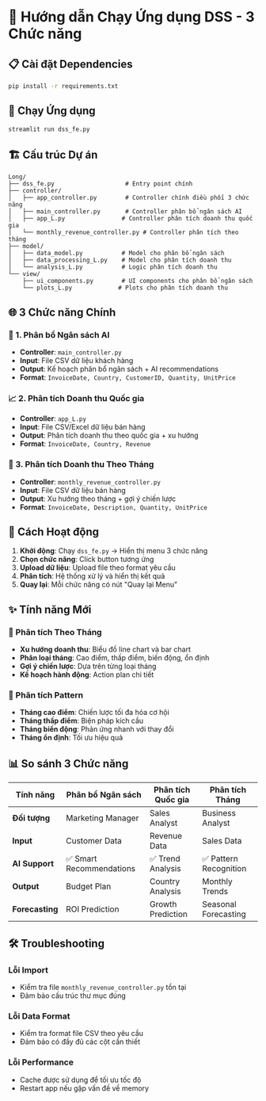 # 🚀 Hướng dẫn Chạy Ứng dụng DSS - 3 Chức năng

## 📋 Cài đặt Dependencies

```bash
pip install -r requirements.txt
```

## 🎯 Chạy Ứng dụng

```bash
streamlit run dss_fe.py
```

## 🏗️ Cấu trúc Dự án

```
Long/
├── dss_fe.py                    # Entry point chính
├── controller/
│   ├── app_controller.py        # Controller chính điều phối 3 chức năng
│   ├── main_controller.py       # Controller phân bổ ngân sách AI
│   ├── app_L.py                # Controller phân tích doanh thu quốc gia
│   └── monthly_revenue_controller.py # Controller phân tích theo tháng
├── model/
│   ├── data_model.py           # Model cho phân bổ ngân sách
│   ├── data_processing_L.py    # Model cho phân tích doanh thu
│   └── analysis_L.py           # Logic phân tích doanh thu
└── view/
    ├── ui_components.py        # UI components cho phân bổ ngân sách
    └── plots_L.py             # Plots cho phân tích doanh thu
```

## 🌐 3 Chức năng Chính

### 🤖 1. Phân bổ Ngân sách AI
- **Controller**: `main_controller.py`
- **Input**: File CSV dữ liệu khách hàng  
- **Output**: Kế hoạch phân bổ ngân sách + AI recommendations
- **Format**: `InvoiceDate, Country, CustomerID, Quantity, UnitPrice`

### 📈 2. Phân tích Doanh thu Quốc gia
- **Controller**: `app_L.py`
- **Input**: File CSV/Excel dữ liệu bán hàng
- **Output**: Phân tích doanh thu theo quốc gia + xu hướng
- **Format**: `InvoiceDate, Country, Revenue`

### 📅 3. Phân tích Doanh thu Theo Tháng  
- **Controller**: `monthly_revenue_controller.py`
- **Input**: File CSV dữ liệu bán hàng
- **Output**: Xu hướng theo tháng + gợi ý chiến lược
- **Format**: `InvoiceDate, Description, Quantity, UnitPrice`

## 🔄 Cách Hoạt động

1. **Khởi động**: Chạy `dss_fe.py` → Hiển thị menu 3 chức năng
2. **Chọn chức năng**: Click button tương ứng
3. **Upload dữ liệu**: Upload file theo format yêu cầu
4. **Phân tích**: Hệ thống xử lý và hiển thị kết quả
5. **Quay lại**: Mỗi chức năng có nút "Quay lại Menu"

## ✨ Tính năng Mới

### 📅 Phân tích Theo Tháng
- **Xu hướng doanh thu**: Biểu đồ line chart và bar chart
- **Phân loại tháng**: Cao điểm, thấp điểm, biến động, ổn định
- **Gợi ý chiến lược**: Dựa trên từng loại tháng
- **Kế hoạch hành động**: Action plan chi tiết

### 🎯 Phân tích Pattern
- **Tháng cao điểm**: Chiến lược tối đa hóa cơ hội
- **Tháng thấp điểm**: Biện pháp kích cầu
- **Tháng biến động**: Phản ứng nhanh với thay đổi
- **Tháng ổn định**: Tối ưu hiệu quả

## 📊 So sánh 3 Chức năng

| Tính năng | Phân bổ Ngân sách | Phân tích Quốc gia | Phân tích Tháng |
|-----------|---------------------|-------------------|----------------|
| **Đối tượng** | Marketing Manager | Sales Analyst | Business Analyst |
| **Input** | Customer Data | Revenue Data | Sales Data |
| **AI Support** | ✅ Smart Recommendations | ✅ Trend Analysis | ✅ Pattern Recognition |
| **Output** | Budget Plan | Country Analysis | Monthly Trends |
| **Forecasting** | ROI Prediction | Growth Prediction | Seasonal Forecasting |

## 🛠️ Troubleshooting

### Lỗi Import
- Kiểm tra file `monthly_revenue_controller.py` tồn tại
- Đảm bảo cấu trúc thư mục đúng

### Lỗi Data Format
- Kiểm tra format file CSV theo yêu cầu
- Đảm bảo có đầy đủ các cột cần thiết

### Lỗi Performance  
- Cache được sử dụng để tối ưu tốc độ
- Restart app nếu gặp vấn đề về memory
